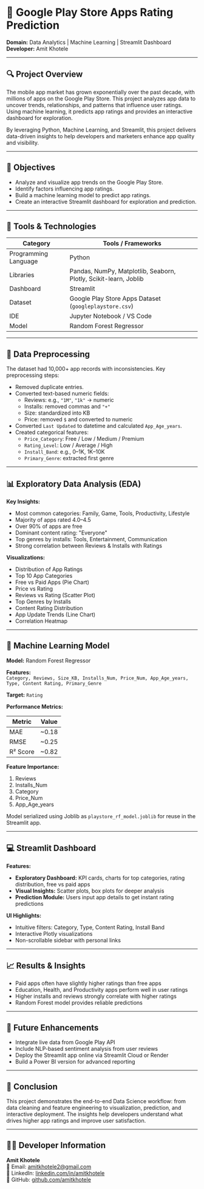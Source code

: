 # 📘 Google Play Store Apps Rating Prediction

**Domain:** Data Analytics | Machine Learning | Streamlit Dashboard  
**Developer:** Amit Khotele  

---

## 🔍 Project Overview

The mobile app market has grown exponentially over the past decade, with millions of apps on the Google Play Store. This project analyzes app data to uncover trends, relationships, and patterns that influence user ratings. Using machine learning, it predicts app ratings and provides an interactive dashboard for exploration.

By leveraging Python, Machine Learning, and Streamlit, this project delivers data-driven insights to help developers and marketers enhance app quality and visibility.

---

## 🎯 Objectives

- Analyze and visualize app trends on the Google Play Store.  
- Identify factors influencing app ratings.  
- Build a machine learning model to predict app ratings.  
- Create an interactive Streamlit dashboard for exploration and prediction.  

---

## 🧰 Tools & Technologies

| Category | Tools / Frameworks |
|----------|------------------|
| Programming Language | Python |
| Libraries | Pandas, NumPy, Matplotlib, Seaborn, Plotly, Scikit-learn, Joblib |
| Dashboard | Streamlit |
| Dataset | Google Play Store Apps Dataset (`googleplaystore.csv`) |
| IDE | Jupyter Notebook / VS Code |
| Model | Random Forest Regressor |

---

## 🧹 Data Preprocessing

The dataset had 10,000+ app records with inconsistencies. Key preprocessing steps:

- Removed duplicate entries.  
- Converted text-based numeric fields:
  - Reviews: e.g., `"1M"`, `"1k"` → numeric  
  - Installs: removed commas and `"+"`  
  - Size: standardized into KB  
  - Price: removed `$` and converted to numeric  
- Converted `Last Updated` to datetime and calculated `App_Age_years`.  
- Created categorical features:
  - `Price_Category`: Free / Low / Medium / Premium  
  - `Rating_Level`: Low / Average / High  
  - `Install_Band`: e.g., 0–1K, 1K–10K  
  - `Primary_Genre`: extracted first genre  

---

## 📊 Exploratory Data Analysis (EDA)

**Key Insights:**

- Most common categories: Family, Game, Tools, Productivity, Lifestyle  
- Majority of apps rated 4.0–4.5  
- Over 90% of apps are free  
- Dominant content rating: "Everyone"  
- Top genres by installs: Tools, Entertainment, Communication  
- Strong correlation between Reviews & Installs with Ratings  

**Visualizations:**

- Distribution of App Ratings  
- Top 10 App Categories  
- Free vs Paid Apps (Pie Chart)  
- Price vs Rating  
- Reviews vs Rating (Scatter Plot)  
- Top Genres by Installs  
- Content Rating Distribution  
- App Update Trends (Line Chart)  
- Correlation Heatmap  

---

## 🧠 Machine Learning Model

**Model:** Random Forest Regressor  

**Features:**  
`Category, Reviews, Size_KB, Installs_Num, Price_Num, App_Age_years, Type, Content Rating, Primary_Genre`  

**Target:** `Rating`  

**Performance Metrics:**  

| Metric | Value |
|--------|-------|
| MAE    | ~0.18 |
| RMSE   | ~0.25 |
| R² Score | ~0.82 |

**Feature Importance:**  

1. Reviews  
2. Installs_Num  
3. Category  
4. Price_Num  
5. App_Age_years  

Model serialized using Joblib as `playstore_rf_model.joblib` for reuse in the Streamlit app.

---

## 💻 Streamlit Dashboard

**Features:**

- **Exploratory Dashboard:** KPI cards, charts for top categories, rating distribution, free vs paid apps  
- **Visual Insights:** Scatter plots, box plots for deeper analysis  
- **Prediction Module:** Users input app details to get instant rating predictions  

**UI Highlights:**

- Intuitive filters: Category, Type, Content Rating, Install Band  
- Interactive Plotly visualizations  
- Non-scrollable sidebar with personal links  

---

## 📈 Results & Insights

- Paid apps often have slightly higher ratings than free apps  
- Education, Health, and Productivity apps perform well in user ratings  
- Higher installs and reviews strongly correlate with higher ratings  
- Random Forest model provides reliable predictions  

---

## 🧩 Future Enhancements

- Integrate live data from Google Play API  
- Include NLP-based sentiment analysis from user reviews  
- Deploy the Streamlit app online via Streamlit Cloud or Render  
- Build a Power BI version for advanced reporting  

---

## 🧾 Conclusion

This project demonstrates the end-to-end Data Science workflow: from data cleaning and feature engineering to visualization, prediction, and interactive deployment. The insights help developers understand what drives higher app ratings and improve user satisfaction.

---

## 👨‍💻 Developer Information

**Amit Khotele**  
📧 Email: amitkhotele2@gmail.com  
💼 LinkedIn: [linkedin.com/in/amitkhotele](https://www.linkedin.com/in/amitkhotele)  
🐙 GitHub: [github.com/amitkhotele](https://github.com/amitkhotele)  
